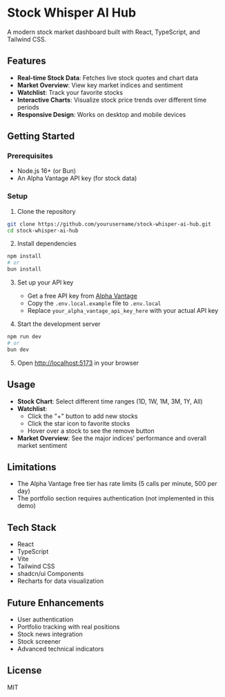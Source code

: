 # Stock Whisper AI Hub

A modern stock market dashboard built with React, TypeScript, and Tailwind CSS.

## Features

- **Real-time Stock Data**: Fetches live stock quotes and chart data
- **Market Overview**: View key market indices and sentiment
- **Watchlist**: Track your favorite stocks
- **Interactive Charts**: Visualize stock price trends over different time periods
- **Responsive Design**: Works on desktop and mobile devices

## Getting Started

### Prerequisites

- Node.js 16+ (or Bun)
- An Alpha Vantage API key (for stock data)

### Setup

1. Clone the repository
```bash
git clone https://github.com/yourusername/stock-whisper-ai-hub.git
cd stock-whisper-ai-hub
```

2. Install dependencies
```bash
npm install
# or
bun install
```

3. Set up your API key
   - Get a free API key from [Alpha Vantage](https://www.alphavantage.co/support/#api-key)
   - Copy the `.env.local.example` file to `.env.local`
   - Replace `your_alpha_vantage_api_key_here` with your actual API key

4. Start the development server
```bash
npm run dev
# or
bun dev
```

5. Open [http://localhost:5173](http://localhost:5173) in your browser

## Usage

- **Stock Chart**: Select different time ranges (1D, 1W, 1M, 3M, 1Y, All)
- **Watchlist**: 
  - Click the "+" button to add new stocks
  - Click the star icon to favorite stocks
  - Hover over a stock to see the remove button
- **Market Overview**: See the major indices' performance and overall market sentiment

## Limitations

- The Alpha Vantage free tier has rate limits (5 calls per minute, 500 per day)
- The portfolio section requires authentication (not implemented in this demo)

## Tech Stack

- React
- TypeScript
- Vite
- Tailwind CSS
- shadcn/ui Components
- Recharts for data visualization

## Future Enhancements

- User authentication
- Portfolio tracking with real positions
- Stock news integration
- Stock screener
- Advanced technical indicators

## License

MIT
